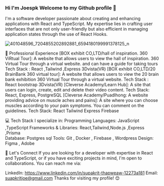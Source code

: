 ### Hi I'm Joespk Welcome to my Github profile  👋
I'm a software developer passionate about creating and enhancing applications with React and TypeScript. 
My expertise lies in crafting user interfaces that are not only user-friendly but also efficient in managing application states through the use of React Hooks.


![401048596_7204855202892881_6594180199991378125_n](https://github.com/Joespk/Joespk/assets/96042239/f7c88143-b37d-4bef-b2ea-fc74681edf78)


🚀 Professional Experience
[BOX exhibit CO,LTD/hall of inspiration. 360 ViRtual Tour]: A website that allows users to view the hall of inspiration. 360 Virtual Tour through a virtual website. and can have a guide for taking tours
Tech Stack : React ,Tailwind ,Express 3Dvista(VR)
[BOX exhibit CO,LTD/20 BrainBank 360 virtual tour]: A website that allows users to view the 20 brain bank exhibition  360 Virtual Tour through a virtual website. 
Tech Stack : React bootstrap 3Dvista(VR)
[Cleverse Academy/Learn Hub]: A site that users can login, create, edit and delete their video content.
Tech Stack: React, Express, PostgreSQL
[Cleverse Academy/Puadlhong: A website providing advice on muscle aches and pains]: A site where you can choose muscles according to your pain symptoms. You can comment on the guidelines. 
Tech Stack: React Tailwind Express Firebase

💻 Tech Stack
I specialize in:
Programming Languages: JavaScript ,TypeScript
Frameworks & Libraries: React,Tailwind,Node.js ,Express ,Prisma          
Database: Postgres sql
Tools: Git , Docker , Firebase , Wordpress
Design: Figma , Adobe


🤝 Let's Connect
If you are looking for a developer with expertise in React and TypeScript, or if you have exciting projects in mind, I'm open to collaborations. You can reach me via:

LinkedIn: https://www.linkedin.com/in/supakrit-thapweaw-12273a181
Email: suapkritjoe@gmail.com
Thanks for visiting my profile! 😊
